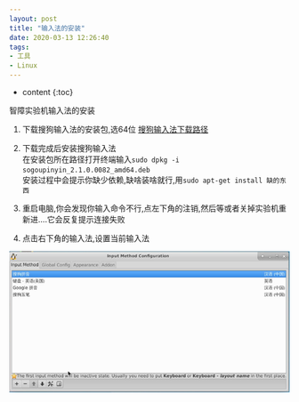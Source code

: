 ```yaml
---
layout: post
title: "输入法的安装"
date: 2020-03-13 12:26:40
tags:
- 工具
- Linux
---
```

* content
{:toc}

智障实验机输入法的安装











1. 下载搜狗输入法的安装包,选64位
[搜狗输入法下载路径](http://pinyin.sogou.com/linux/)

2. 下载完成后安装搜狗输入法  
	在安装包所在路径打开终端输入`sudo dpkg -i sogoupinyin_2.1.0.0082_amd64.deb`  
	安装过程中会提示你缺少依赖,缺啥装啥就行,用`sudo apt-get install 缺的东西`  

3. 重启电脑,你会发现你输入命令不行,点左下角的注销,然后等或者关掉实验机重新进....它会反复提示连接失败	

4. 点击右下角的输入法,设置当前输入法

![转义字符](/assets/blog/输入法.png)

